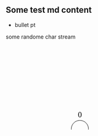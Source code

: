 
## Some test md content
* bullet pt

some randome char stream

<svg width="800" height="350" version="1.1" xmlns="http://www.w3.org/2000/svg">
    <text x="135" y="269.5" font-family="Times New Roman" font-size="30">→</text>
	<ellipse stroke="black" stroke-width="1" fill="none" cx="193.5" cy="263.5" rx="30" ry="30"/>	<text x="188.5" y="269.5" font-family="Times New Roman" font-size="20">0</text>	<ellipse stroke="black" stroke-width="1" fill="none" cx="434.5" cy="263.5" rx="30" ry="30"/>	<text x="429.5" y="269.5" font-family="Times New Roman" font-size="20">1</text>	<ellipse stroke="black" stroke-width="1" fill="none" cx="434.5" cy="263.5" rx="24" ry="24"/>	<path stroke="black" stroke-width="1" fill="none" d="M 180.275,236.703 A 22.5,22.5 0 1 1 206.725,236.703"/>	<text x="188.5" y="187.5" font-family="Times New Roman" font-size="20">0</text>	<polygon fill="black" stroke-width="1" points="206.725,236.703 215.473,233.17 207.382,227.292"/>	<polygon stroke="black" stroke-width="1" points="223.5,263.5 404.5,263.5"/>	<polygon fill="black" stroke-width="1" points="404.5,263.5 396.5,258.5 396.5,268.5"/>	<text x="297.5" y="284.5" font-family="Times New Roman" font-size="20">0 →</text>	<polygon stroke="black" stroke-width="1" points="404.5,263.5 223.5,263.5"/>	<polygon fill="black" stroke-width="1" points="223.5,263.5 231.5,268.5 231.5,258.5"/>
	<text x="297.5" y="254.5" font-family="Times New Roman" font-size="20">← 1</text>
</svg>
